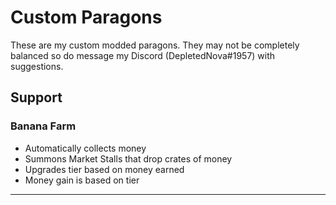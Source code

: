 # Custom Paragons
These are my custom modded paragons. They may not be completely balanced so do message my Discord (DepletedNova#1957) with suggestions.
## Support
### Banana Farm
- Automatically collects money
- Summons Market Stalls that drop crates of money
- Upgrades tier based on money earned
- Money gain is based on tier
---
